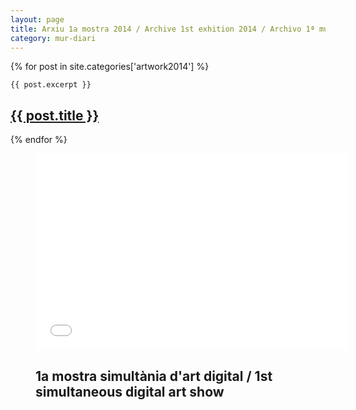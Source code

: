 ```yaml
---
layout: page
title: Arxiu 1a mostra 2014 / Archive 1st exhition 2014 / Archivo 1ª muestra 2014
category: mur-diari
---
```


<div class="posts clearfix">
  {% for post in site.categories['artwork2014'] %}
  <div class="post">

    {{ post.excerpt }}    

  <h2 class="post-title">
      <a href="{{ post.url }}">
        {{ post.title }}
      </a>
    </h2>
    <p class="text-center"><a href="{{ post.url }}"><i class="fa fa-lg fa-plus-square-o"></i></a></p>
    </div>
  {% endfor %}
</div>
<div id="video-show" class="related">
<figure class="text-center">
  <div class="embed-container embed-container_16-9">
    <iframe src="//player.vimeo.com/video/101696287?title=0&amp;portrait=0" width="500" height="314" frameborder="0" webkitallowfullscreen mozallowfullscreen allowfullscreen></iframe>
  </div>
  <figcaption>
    <h2 class="text-center">1a mostra simultània d'art digital / 1st simultaneous digital art show</h2>
  </figcaption>
</figure>
</div>